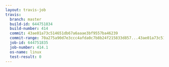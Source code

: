 ```yaml
---
layout: travis-job
travis:
  branch: master
  build-id: 644751834
  build-number: 414
  commit: 43ae01a73c514651db67a6aaae3bf9557ba46239
  commit-range: 70a275a90d7e3ccc4afda0c7b8b24f215833d857...43ae01a73c514651db67a6aaae3bf9557ba46239
  job-id: 644751835
  job-number: 414.1
  os-name: linux
  test-result: 0
---
```

